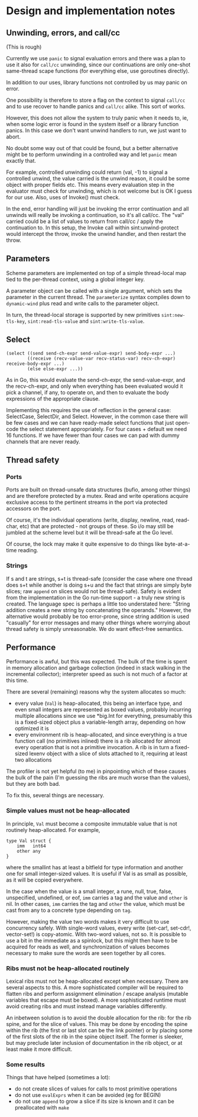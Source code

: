 # Design and implementation notes

## Unwinding, errors, and call/cc

(This is rough)

Currently we use `panic` to signal evaluation errors and there was a plan to use it 
also for `call/cc` unwinding, since our continuations are only one-shot same-thread 
scape functions (for everything else, use goroutines directly).

In addition to our uses, library functions not controlled by us may panic on error.

One possibility is therefore to store a flag on the context to signal `call/cc` and to
use recover to handle panics and `call/cc` alike.  This sort of works.

However, this does not allow the system to truly panic when it needs to, ie, when
some logic error is found in the system itself or a library function panics.  In this
case we don't want unwind handlers to run, we just want to abort.

No doubt some way out of that could be found, but a better alternative might be to
perform unwinding in a controlled way and let `panic` mean exactly that.

For example, controlled unwinding could return (val, -1) to signal a controlled unwind,
the value carried is the unwind reason, it could be some object with proper fields etc.
This means every evaluation step in the evaluator must check for unwinding, which is not
welcome but is OK I guess for our use.  Also, uses of Invoke() must check.

In the end, error handling will just be invoking the error continuation and all unwinds
will really be invoking a continuation, so it's all call/cc.  The "val" carried could be
a list of values to return from call/cc / apply the continuation to.  In this setup,
the Invoke call within sint:unwind-protect would intercept the throw, invoke the unwind
handler, and then restart the throw.


## Parameters

Scheme parameters are implemented on top of a simple thread-local map tied to the per-thread
context, using a global integer key.

A parameter object can be called with a single argument, which sets the parameter in the current
thread.  The `parameterize` syntax compiles down to `dynamic-wind` plus read and write calls to
the parameter object.

In turn, the thread-local storage is supported by new primitives `sint:new-tls-key`, 
`sint:read-tls-value` and `sint:write-tls-value`.

## Select

```
(select ((send send-ch-expr send-value-expr) send-body-expr ...)
        ((receive (recv-value-var recv-status-var) recv-ch-expr) receive-body-expr ...)
        (else else-expr ...))
```

As in Go, this would evaluate the send-ch-expr, the send-value-expr, and the recv-ch-expr, and only when everything has been evaluated would it pick a channel, if any, to operate on, and then to evaluate the body expressions of the appropriate clause.

Implementing this requires the use of reflection in the general case: SelectCase, SelectDir, and Select.  However, in the common case there will be few cases and we can have ready-made select functions that just open-code the select statement appropriately.  For four cases + default we need 16 functions.  If we have fewer than four cases we can pad with dummy channels that are never ready.

## Thread safety

### Ports

Ports are built on thread-unsafe data structures (bufio, among other things) and are
therefore protected by a mutex.  Read and write operations acquire exclusive access to
the pertinent streams in the port via protected accessors on the port.

Of course, it's the individual operations (write, display, newline, read, read-char, etc) that
are protected - not groups of these.  So i/o may still be jumbled at the scheme level but
it will be thread-safe at the Go level.

Of course, the lock may make it quite expensive to do things like byte-at-a-time reading.

### Strings

If s and t are strings, s+t is thread-safe (consider the case where one thread does s+t
while another is doing s+u and the fact that strings are simply byte slices; raw `append` on slices
would not be thread-safe).  Safety is
evident from the implementation in the Go run-time support - a truly new string is created.
The language spec is perhaps a little too
understated here: "String addition creates a new string by concatenating the operands."
However, the alternative would probably be too error-prone, since string addition is
used "casually" for error messages and many other things where worrying about thread
safety is simply unreasonable.  We do want effect-free semantics.

## Performance

Performance is awful, but this was expected.  The bulk of the time is spent in memory allocation and garbage collection (indeed in stack walking in the incremental collector); interpreter speed as such is not much of a factor at this time.

There are several (remaining) reasons why the system allocates so much:

- every value (`Val`) is heap-allocated, this being an interface type, and even small integers are represented as boxed values, probably incurring multiple allocations since we use *big.Int for everything, presumably this is a fixed-sized object plus a variable-length array, depending on how optimized it is
- every environment rib is heap-allocated, and since everything is a true function call (no primitives inlined) there is a rib allocated for almost every operation that is not a primitive invocation.  A rib is in turn a fixed-sized lexenv object with a slice of slots attached to it, requiring at least two allocations

The profiler is not yet helpful (to me) in pinpointing which of these causes the bulk of the pain (I'm guessing the ribs are much worse than the values), but they are both bad.

To fix this, several things are necessary.

### Simple values must not be heap-allocated

In principle, `Val` must become a composite immutable value that is not routinely heap-allocated.  For example,
```
type Val struct {
    imm   int64
    other any
}
```
where the smallint has at least a bitfield for type information and another one for small integer-sized values.  It is useful if Val is as small as possible, as it will be copied everywhere.

In the case when the value is a small integer, a rune, null, true, false, unspecified, undefined, or eof, `imm` carries a tag and the value and `other` is nil.  In other cases, `imm` carries the tag and `other` the value, which must be cast from any to a concrete type depending on `tag`.

However, making the value two words makes it very difficult to use concurrency safely.  With single-word values,
every write (set-car!, set-cdr!, vector-set!) is copy-atomic.  With two-word values, not so.  It is possible to use a bit in the immediate as a spinlock, but this might then have to be acquired for reads as well, and synchronization of
values becomes necessary to make sure the words are seen together by all cores.

### Ribs must not be heap-allocated routinely

Lexical ribs must not be heap-allocated except when necessary.  There are several aspects to this.  A more sophisticated compiler will be required to flatten ribs and perform assignment elimination / escape analysis (mutable variables that escape must be boxed).  A more sophisticated runtime must avoid creating ribs and must instead manage variables differently.

An inbetween solution is to avoid the double allocation for the rib: for the rib spine, and for the slice of values.  This may be done by encoding the spine within the rib (the first or last slot can be the link pointer) or by placing some of the first slots of the rib in the spine object itself.  The former is sleeker, but may preclude later inclusion of documentation in the rib object, or at least make it more difficult.

### Some results

Things that have helped (sometimes a lot):

- do not create slices of values for calls to most primitive operations
- do not use `evalExprs` when it can be avoided (eg for BEGIN)
- do not use `append` to grow a slice if its size is known and it can be preallocated with `make`
